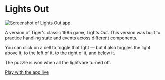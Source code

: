 # Lights Out

![Screenshot of Lights Out app](https://res.cloudinary.com/gerhynes/image/upload/q_auto/v1568312767/Screenshot_2019-09-12_React_App_so2sof.png)

A version of Tiger's classic 1995 game, Lights Out. This version was built to practice handling state and events across different components.

You can click on a cell to toggle that light — but it also toggles the light above it, to the left of it, to the right of it, and below it.

The puzzle is won when all the lights are turned off.

[Play with the app live](https://react-lights-out.netlify.com/)
